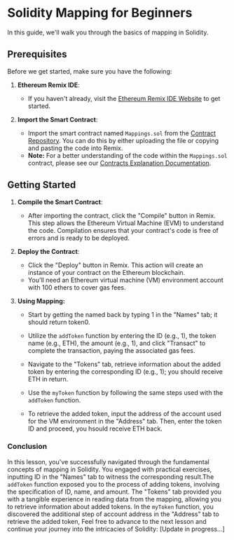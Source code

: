 # Solidity Mapping for Beginners

In this guide, we'll walk you through the basics of mapping in Solidity.

## Prerequisites

Before we get started, make sure you have the following:

1. **Ethereum Remix IDE**:
   - If you haven't already, visit the [Ethereum Remix IDE Website](https://remix.ethereum.org/) to get started.

2. **Import the Smart Contract**:
   - Import the smart contract named `Mappings.sol` from the [Contract Repository](../contracts). You can do this by either uploading the file or copying and pasting the code into Remix.
   - **Note:** For a better understanding of the code within the `Mappings.sol` contract, please see our [Contracts Explanation Documentation](../Contracts-Explanation/MAPPINGS_CONTRACT_EXPLANATION.md).

## Getting Started

1. **Compile the Smart Contract**:
   - After importing the contract, click the "Compile" button in Remix. This step allows the Ethereum Virtual Machine (EVM) to understand the code. Compilation ensures that your contract's code is free of errors and is ready to be deployed.

2. **Deploy the Contract**:
   - Click the "Deploy" button in Remix. This action will create an instance of your contract on the Ethereum blockchain.
   - You'll need an Ethereum virtual machine (VM) environment account with 100 ethers to cover gas fees.

3. **Using Mapping:**

   - Start by getting the named back by typing 1 in the "Names" tab; it should return token0.

   - Utilize the `addToken` function by entering the ID (e.g., 1), the token name (e.g., ETH), the amount (e.g., 1), and click "Transact" to complete the transaction, paying the associated gas fees.

   - Navigate to the "Tokens" tab, retrieve information about the added token by entering the corresponding ID (e.g., 1); you should receive ETH in return.

   - Use the `myToken` function by following the same steps used with the `addToken` function.

   - To retrieve the added token, input the address of the account used for the VM environment in the "Address" tab. Then, enter the token ID and proceed, you hsould receive ETH back.

### Conclusion

In this lesson, you've successfully navigated through the fundamental concepts of mapping in Solidity. You engaged with practical exercises, inputting ID in the "Names" tab to witness the corresponding result.The `addToken` function exposed you to the process of adding tokens, involving the specification of ID, name, and amount. The "Tokens" tab provided you with a tangible experience in reading data from the mapping, allowing you to retrieve information about added tokens. In the `myToken` function, you discovered the additional step of account address in the "Address" tab to retrieve the added token, Feel free to advance to the next lesson and continue your journey into the intricacies of Solidity: [Update in progress...]